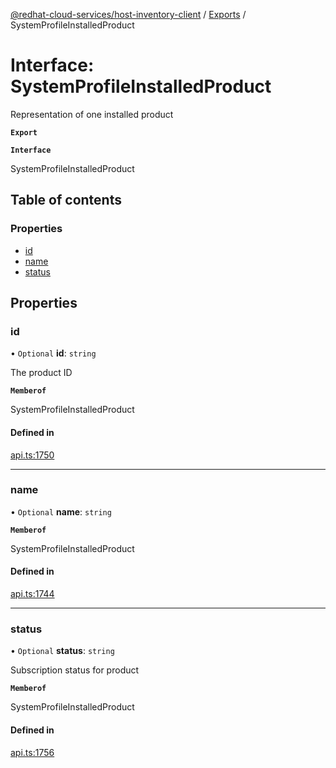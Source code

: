 [@redhat-cloud-services/host-inventory-client](../README.md) / [Exports](../modules.md) / SystemProfileInstalledProduct

# Interface: SystemProfileInstalledProduct

Representation of one installed product

**`Export`**

**`Interface`**

SystemProfileInstalledProduct

## Table of contents

### Properties

- [id](SystemProfileInstalledProduct.md#id)
- [name](SystemProfileInstalledProduct.md#name)
- [status](SystemProfileInstalledProduct.md#status)

## Properties

### id

• `Optional` **id**: `string`

The product ID

**`Memberof`**

SystemProfileInstalledProduct

#### Defined in

[api.ts:1750](https://github.com/RedHatInsights/javascript-clients/blob/master/packages/host-inventory/api.ts#L1750)

___

### name

• `Optional` **name**: `string`

**`Memberof`**

SystemProfileInstalledProduct

#### Defined in

[api.ts:1744](https://github.com/RedHatInsights/javascript-clients/blob/master/packages/host-inventory/api.ts#L1744)

___

### status

• `Optional` **status**: `string`

Subscription status for product

**`Memberof`**

SystemProfileInstalledProduct

#### Defined in

[api.ts:1756](https://github.com/RedHatInsights/javascript-clients/blob/master/packages/host-inventory/api.ts#L1756)
